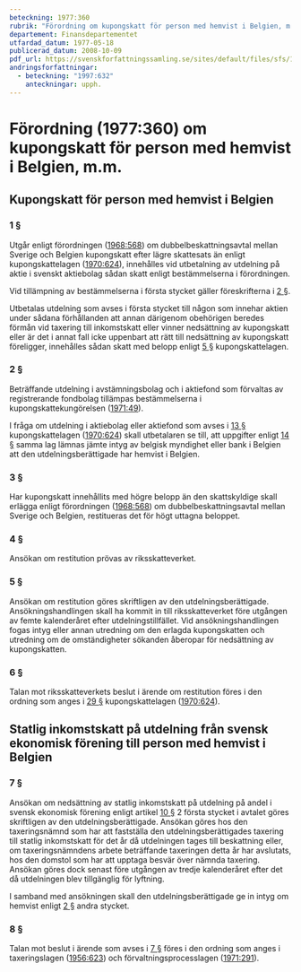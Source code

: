 ```yaml
---
beteckning: 1977:360
rubrik: "Förordning om kupongskatt för person med hemvist i Belgien, m.m."
departement: Finansdepartementet
utfardad_datum: 1977-05-18
publicerad_datum: 2008-10-09
pdf_url: https://svenskforfattningssamling.se/sites/default/files/sfs/1977-05/SFS1977-360.pdf
andringsforfattningar:
  - beteckning: "1997:632"
    anteckningar: upph.
---
```


# Förordning (1977:360) om kupongskatt för person med hemvist i Belgien, m.m.

## Kupongskatt för person med hemvist i Belgien

### 1 §

Utgår enligt förordningen ([1968:568](https://selex.se/eli/sfs/1968/568)) om dubbelbeskattningsavtal mellan Sverige och Belgien kupongskatt efter lägre skattesats än enligt kupongskattelagen ([1970:624](https://selex.se/eli/sfs/1970/624)), innehålles vid utbetalning av utdelning på aktie i svenskt aktiebolag sådan skatt enligt bestämmelserna i förordningen.

Vid tillämpning av bestämmelserna i första stycket gäller föreskrifterna i [2 §](#2).

Utbetalas utdelning som avses i första stycket till någon som innehar aktien under sådana förhållanden att annan därigenom obehörigen beredes förmån vid taxering till inkomstskatt eller vinner nedsättning av kupongskatt eller är det i annat fall icke uppenbart att rätt till nedsättning av kupongskatt föreligger, innehålles sådan skatt med belopp enligt [5 §](#5) kupongskattelagen.

### 2 §

Beträffande utdelning i avstämningsbolag och i aktiefond som förvaltas av registrerande fondbolag tillämpas bestämmelserna i kupongskattekungörelsen ([1971:49](https://selex.se/eli/sfs/1971/49)).

I fråga om utdelning i aktiebolag eller aktiefond som avses i [13 §](#13) kupongskattelagen ([1970:624](https://selex.se/eli/sfs/1970/624)) skall utbetalaren se till, att uppgifter enligt [14 §](#14) samma lag lämnas jämte intyg av belgisk myndighet eller bank i Belgien att den utdelningsberättigade har hemvist i Belgien.

### 3 §

Har kupongskatt innehållits med högre belopp än den skattskyldige skall erlägga enligt förordningen ([1968:568](https://selex.se/eli/sfs/1968/568)) om dubbelbeskattningsavtal mellan Sverige och Belgien, restitueras det för högt uttagna beloppet.

### 4 §

Ansökan om restitution prövas av riksskatteverket.

### 5 §

Ansökan om restitution göres skriftligen av den utdelningsberättigade. Ansökningshandlingen skall ha kommit in till riksskatteverket före utgången av femte kalenderåret efter utdelningstillfället. Vid ansökningshandlingen fogas intyg eller annan utredning om den erlagda kupongskatten och utredning om de omständigheter sökanden åberopar för nedsättning av kupongskatten.

### 6 §

Talan mot riksskatteverkets beslut i ärende om restitution föres i den ordning som anges i [29 §](#29) kupongskattelagen ([1970:624](https://selex.se/eli/sfs/1970/624)).

## Statlig inkomstskatt på utdelning från svensk ekonomisk förening till person med hemvist i Belgien

### 7 §

Ansökan om nedsättning av statlig inkomstskatt på utdelning på andel i svensk ekonomisk förening enligt artikel [10 §](#10) 2 första stycket i avtalet göres skriftligen av den utdelningsberättigade. Ansökan göres hos den taxeringsnämnd som har att fastställa den utdelningsberättigades taxering till statlig inkomstskatt för det år då utdelningen tages till beskattning eller, om taxeringsnämndens arbete beträffande taxeringen detta år har avslutats, hos den domstol som har att upptaga besvär över nämnda taxering. Ansökan göres dock senast före utgången av tredje kalenderåret efter det då utdelningen blev tillgänglig för lyftning.

I samband med ansökningen skall den utdelningsberättigade ge in intyg om hemvist enligt [2 §](#2) andra stycket.

### 8 §

Talan mot beslut i ärende som avses i [7 §](#7) föres i den ordning som anges i taxeringslagen ([1956:623](https://selex.se/eli/sfs/1956/623)) och förvaltningsprocesslagen ([1971:291](https://selex.se/eli/sfs/1971/291)).